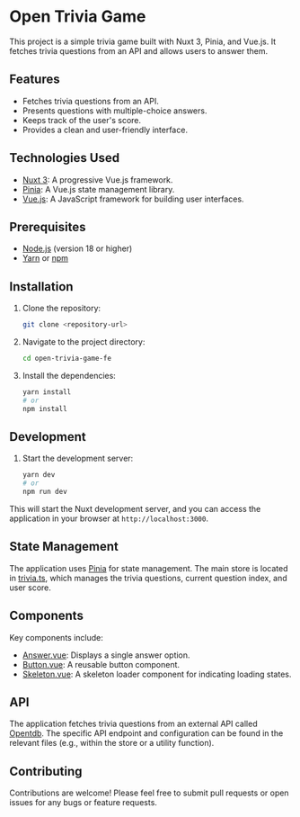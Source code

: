 # Open Trivia Game

This project is a simple trivia game built with Nuxt 3, Pinia, and Vue.js. It fetches trivia questions from an API and allows users to answer them.

## Features

- Fetches trivia questions from an API.
- Presents questions with multiple-choice answers.
- Keeps track of the user's score.
- Provides a clean and user-friendly interface.

## Technologies Used

- [Nuxt 3](https://nuxt.com/): A progressive Vue.js framework.
- [Pinia](https://pinia.vuejs.org/): A Vue.js state management library.
- [Vue.js](https://vuejs.org/): A JavaScript framework for building user interfaces.

## Prerequisites

- [Node.js](https://nodejs.org/) (version 18 or higher)
- [Yarn](https://yarnpkg.com/) or [npm](https://www.npmjs.com/)

## Installation

1.  Clone the repository:

    ```bash
    git clone <repository-url>
    ```

2.  Navigate to the project directory:

    ```bash
    cd open-trivia-game-fe
    ```

3.  Install the dependencies:

    ```bash
    yarn install
    # or
    npm install
    ```

## Development

1.  Start the development server:

    ```bash
    yarn dev
    # or
    npm run dev
    ```

This will start the Nuxt development server, and you can access the application in your browser at `http://localhost:3000`.

## State Management

The application uses [Pinia](https://pinia.vuejs.org/) for state management. The main store is located in [trivia.ts](./store/trivia.ts), which manages the trivia questions, current question index, and user score.

## Components

Key components include:

- [Answer.vue](./components/Answer.vue): Displays a single answer option.
- [Button.vue](./components/Button.vue): A reusable button component.
- [Skeleton.vue](./components/Skeleton.vue): A skeleton loader component for indicating loading states.

## API

The application fetches trivia questions from an external API called [Opentdb](https://opentdb.com). The specific API endpoint and configuration can be found in the relevant files (e.g., within the store or a utility function).

## Contributing

Contributions are welcome! Please feel free to submit pull requests or open issues for any bugs or feature requests.
